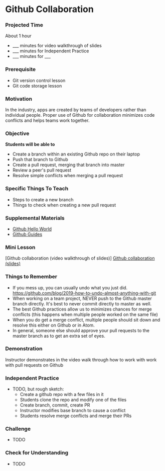 # Github Collaboration

### Projected Time
About 1 hour
- ___ minutes for video walkthrough of slides
- ___ minutes for Independent Practice
- ___ minutes for ___

### Prerequisite
- Git version control lesson
- Git code storage lesson

### Motivation
In the industry, apps are created by teams of developers rather than individual people. Proper use of Github for collaboration minimizes code conflicts and helps teams work together.  

### Objective
**Students will be able to**
- Create a branch within an existing Github repo on their laptop
- Push that branch to Github
- Create a pull request, merging that branch into master
- Review a peer's pull request
- Resolve simple conflicts when merging a pull request

### Specific Things To Teach
- Steps to create a new branch
- Things to check when creating a new pull request

### Supplemental Materials
- [Github Hello World](https://guides.github.com/activities/hello-world/)
- [Github Guides](https://guides.github.com/)

### Mini Lesson
[Github collaboration (video walkthrough of slides)]
[Github collaboration (slides)](https://docs.google.com/presentation/d/1dGsFDog3uUq0XwVMCbYRJucPuzBWTFCawdas2r6fBdA/edit#slide=id.p)

### Things to Remember
- If you mess up, you can usually undo what you just did. https://github.com/blog/2019-how-to-undo-almost-anything-with-git
- When working on a team project, NEVER push to the Github master branch directly. It's best to never commit directly to master as well.
- The best Github practices allow us to minimizes chances for merge conflicts (this happens when multiple people worked on the same file)
- When you do get a merge conflict, multiple people should sit down and resolve this either on Github or in Atom.
- In general, someone else should approve your pull requests to the master branch as to get an extra set of eyes.  

### Demonstration
Instructor demonstrates in the video walk through how to work with work with pull requests on Github

### Independent Practice  
- TODO, but rough sketch:
    - Create a github repo with a few files in it
    - Students clone the repo and modify one of the files
    - Create branch, commit, create PR
    - Instructor modifies base branch to cause a conflict
    - Students resolve merge conflicts and merge their PRs

### Challenge
- TODO

### Check for Understanding
- TODO
